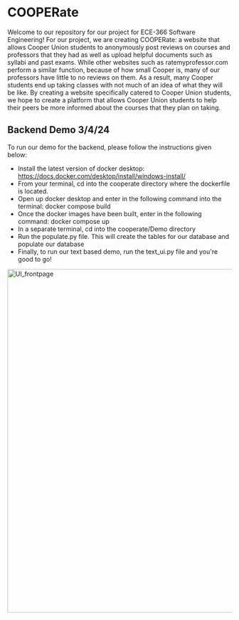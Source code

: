 # COOPERate

Welcome to our repository for our project for ECE-366 Software Engineering! For our project, we are creating COOPERate: a website that allows Cooper Union students to anonymously post reviews on courses and professors that they had as well as upload helpful documents such as syllabi and past exams. While other websites such as ratemyprofessor.com perform a similar function, because of how small Cooper is, many of our professors have little to no reviews on them. As a result, many Cooper students end up taking classes with not much of an idea of what they will be like. By creating a website specifically catered to Cooper Union students, we hope to create a platform that allows Cooper Union students to help their peers be more informed about the courses that they plan on taking.


## Backend Demo 3/4/24

To run our demo for the backend, please follow the instructions given below:

- Install the latest version of docker desktop: https://docs.docker.com/desktop/install/windows-install/
- From your terminal, cd into the cooperate directory where the dockerfile is located.
- Open up docker desktop and enter in the following command into the terminal: docker compose build
- Once the docker images have been built, enter in the following command: docker compose up
- In a separate terminal, cd into the cooperate/Demo directory
- Run the populate.py file. This will create the tables for our database and populate our database
- Finally, to run our text based demo, run the text_ui.py file and you're good to go!

<img width="773" alt="UI_frontpage" src="https://github.com/fkhan000/COOPERate/assets/78983433/3d259d6c-558d-498d-8e00-cd83f0866099">
